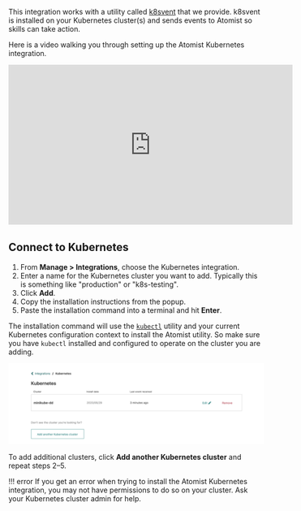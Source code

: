 This integration works with a utility called [k8svent][] that we provide. k8svent is installed
on your Kubernetes cluster(s) and sends events to Atomist so skills can take action.

Here is a video walking you through setting up the Atomist Kubernetes
integration.

<div style="text-align:center;">
  <iframe width="560" height="315" src="https://www.youtube-nocookie.com/embed/wuRDAi9mQmY" frameborder="0" allow="accelerometer; autoplay; encrypted-media; gyroscope; picture-in-picture" allowfullscreen></iframe>
</div>

[k8svent]: https://github.com/atomist/k8svent (Atomist k8svent utility)

## Connect to Kubernetes

1.  From **Manage > Integrations**, choose the Kubernetes integration.
2.  Enter a name for the Kubernetes cluster you want to add.
    Typically this is something like "production" or "k8s-testing".
3.  Click **Add**.
4.  Copy the installation instructions from the popup.
5.  Paste the installation command into a terminal and hit **Enter**.

The installation command will use the [`kubectl`][kubectl] utility and
your current Kubernetes configuration context to install the Atomist
utility.  So make sure you have `kubectl` installed and configured to
operate on the cluster you are adding.

![Atomist Kubernetes Cluster Integration](img/kubernetes/kubernetes-integration.png)

To add additional clusters, click **Add another Kubernetes cluster**
and repeat steps 2–5.

!!! error
    If you get an error when trying to install the Atomist Kubernetes
    integration, you may not have permissions to do so on your cluster.
    Ask your Kubernetes cluster admin for help.

[kubectl]: https://kubernetes.io/docs/reference/kubectl/overview/ (kubectl Overview)
